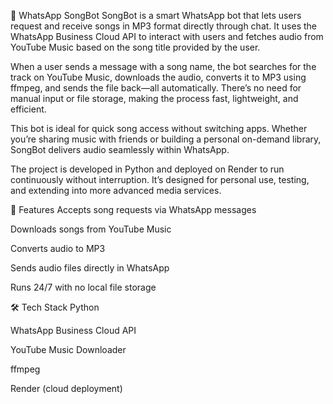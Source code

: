 🎵 WhatsApp SongBot
SongBot is a smart WhatsApp bot that lets users request and receive songs in MP3 format directly through chat. It uses the WhatsApp Business Cloud API to interact with users and fetches audio from YouTube Music based on the song title provided by the user.

When a user sends a message with a song name, the bot searches for the track on YouTube Music, downloads the audio, converts it to MP3 using ffmpeg, and sends the file back—all automatically. There’s no need for manual input or file storage, making the process fast, lightweight, and efficient.

This bot is ideal for quick song access without switching apps. Whether you’re sharing music with friends or building a personal on-demand library, SongBot delivers audio seamlessly within WhatsApp.

The project is developed in Python and deployed on Render to run continuously without interruption. It’s designed for personal use, testing, and extending into more advanced media services.

🔧 Features
Accepts song requests via WhatsApp messages

Downloads songs from YouTube Music

Converts audio to MP3

Sends audio files directly in WhatsApp

Runs 24/7 with no local file storage

🛠️ Tech Stack
Python

WhatsApp Business Cloud API

YouTube Music Downloader

ffmpeg

Render (cloud deployment)
